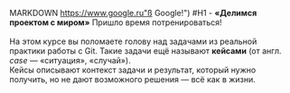 MARKDOWN
https://www.google.ru"ß Google!") 
#H1 - **«Делимся проектом с миром»**
Пришло время потренироваться!  
<br>
На этом курсе вы поломаете голову над задачами из реальной практики работы с Git. Такие задачи ещё называют **кейсами** (от англ. *case* — «ситуация», «случай»).
<br>
Кейсы описывают контекст задачи и результат, который нужно получить, но не дают возможного решения — всё как в жизни.
<br>

